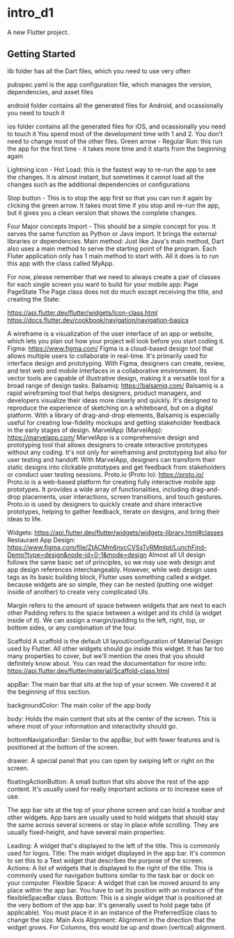 # intro_d1

A new Flutter project.

## Getting Started
lib folder has all the Dart files, which you need to use very often

pubspec.yaml is the app configuration file, which manages the version, dependencies, and asset files

android folder contains all the generated files for Android, and ocassionally you need to touch it

ios folder contains all the generated files for iOS, and ocassionally you need to touch it
You spend most of the development time with 1 and 2. You don't need to change most of the other files.
Green arrow - Regular Run: this run the app for the first time - it takes more time and it starts from the beginning again

Lightning icon - Hot Load: this is the fastest way to re-run the app to see the changes. It is almost instant, but sometimes it cannot load all the changes such as the additional dependencies or configurations

Stop button - This is to stop the app first so that you can run it again by clicking the green arrow. It takes most time if you stop and re-run the app, but it gives you a clean version that shows the complete changes.

Four Major concepts
Import - This should be a simple concept for you. It serves the same function as Python or Java import. It brings the external libraries or dependencies.
Main method: Just like Java's main method, Dart also uses a main method to serve the starting point of the program. Each Fluter application only has 1 main method to start with.
All it does is to run this app with the class called MyApp.

For now, please remember that we need to always create a pair of classes for each single screen you want to build for your mobile app:
Page
PageState
The Page class does not do much except receiving the title, and creating the State:

https://api.flutter.dev/flutter/widgets/Icon-class.html
https://docs.flutter.dev/cookbook/navigation/navigation-basics

A wireframe is a visualization of the user interface of an app or website, which lets you plan out how your project will look before you start coding it.
Figma: https://www.figma.com/
Figma is a cloud-based design tool that allows multiple users to collaborate in real-time. It's primarily used for interface design and prototyping. With Figma, designers can create, review, and test web and mobile interfaces in a collaborative environment. Its vector tools are capable of illustrative design, making it a versatile tool for a broad range of design tasks.
Balsamiq: https://balsamiq.com/
Balsamiq is a rapid wireframing tool that helps designers, product managers, and developers visualize their ideas more clearly and quickly. It's designed to reproduce the experience of sketching on a whiteboard, but on a digital platform. With a library of drag-and-drop elements, Balsamiq is especially useful for creating low-fidelity mockups and getting stakeholder feedback in the early stages of design.
MarvelApp (MarvelApp): https://marvelapp.com/
MarvelApp is a comprehensive design and prototyping tool that allows designers to create interactive prototypes without any coding. It's not only for wireframing and prototyping but also for user testing and handoff. With MarvelApp, designers can transform their static designs into clickable prototypes and get feedback from stakeholders or conduct user testing sessions.
Proto.io (Proto Io): https://proto.io/
Proto.io is a web-based platform for creating fully interactive mobile app prototypes. It provides a wide array of functionalities, including drag-and-drop placements, user interactions, screen transitions, and touch gestures. Proto.io is used by designers to quickly create and share interactive prototypes, helping to gather feedback, iterate on designs, and bring their ideas to life.

Widgets: https://api.flutter.dev/flutter/widgets/widgets-library.html#classes
Restaurant App Design: https://www.figma.com/file/ZtACMm6nycCVSsTvRMmIpt/LunchFind-Demo?type=design&node-id=0-1&mode=design
Almost all UI design follows the same basic set of principles, so we may use web design and app design references interchangeably. However, while web design uses tags as its basic building block, Flutter uses something called a widget.
because widgets are so simple, they can be nested (putting one widget inside of another) to create very complicated UIs.

Margin refers to the amount of space between widgets that are next to each other
Padding refers to the space between a widget and its child (a widget inside of it). We can assign a margin/padding to the left, right, top, or bottom sides, or any combination of the four.

Scaffold
A scaffold is the default UI layout/configuration of Material Design used by Flutter. All other widgets should go inside this widget. It has far too many properties to cover, but we'll mention the ones that you should definitely know about. You can read the documentation for more info: https://api.flutter.dev/flutter/material/Scaffold-class.html

appBar: The main bar that sits at the top of your screen. We covered it at the beginning of this section.

backgroundColor: The main color of the app body

body: Holds the main content that sits at the center of the screen. This is where most of your information and interactivity should go.

bottomNavigationBar: Similar to the appBar, but with fewer features and is positioned at the bottom of the screen.

drawer: A special panel that you can open by swiping left or right on the screen.

floatingActionButton: A small button that sits above the rest of the app content. It's usually used for really important actions or to increase ease of use.

The app bar sits at the top of your phone screen and can hold a toolbar and other widgets. App bars are usually used to hold widgets that should stay the same across several screens or stay in place while scrolling. They are usually fixed-height, and have several main properties:

Leading: A widget that's displayed to the left of the title. This is commonly used for logos.
Title: The main widget displayed in the app bar. It's common to set this to a Text widget that describes the purpose of the screen.
Actions: A list of widgets that is displayed to the right of the title. This is commonly used for navigation buttons similar to the task bar or dock on your computer.
Flexible Space: A widget that can be moved around to any place within the app bar. You have to set its position with an instance of the flexibleSpaceBar class.
Bottom: This is a single widget that is positioned at the very bottom of the app bar. It's generally used to hold page tabs (if applicable). You must place it in an instance of the PreferredSize class to change the size.
Main Axis Alignment: Alignment in the direction that the widget grows. For Columns, this would be up and down (vertical) alignment.